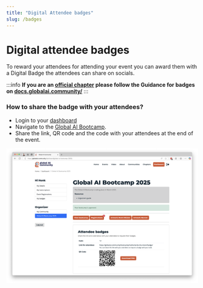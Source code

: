 ```yaml
---
title: "Digital Attendee badges"
slug: /badges
---
```


# Digital attendee badges

To reward your attendees for attending your event you can award them with a Digital Badge the attendees can share on socials.

:::info
**If you are an [official chapter](https://globalai.community/chapters/) please follow the Guidance for badges on [docs.globalai.community/](https://docs.globalai.community/)**
:::


### How to share the badge with your attendees?

- Login to your [dashboard](https://globalai.community/dashboard/global-ai-bootcamp-2025/) 
- Navigate to the [Global AI Bootcamp](https://globalai.community/dashboard/global-ai-bootcamp-2025/).
- Share the link, QR code and the code with your attendees at the end of the event.

![Attendee badge](img/attendee-badge.png)